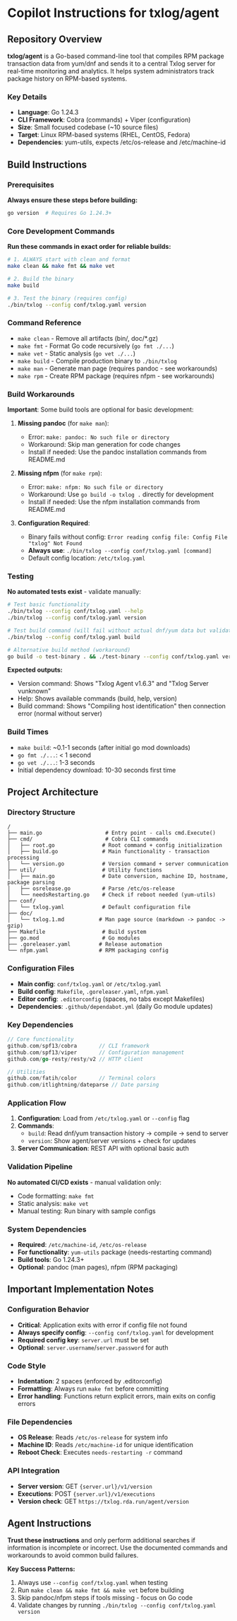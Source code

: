 # Copilot Instructions for txlog/agent

## Repository Overview

**txlog/agent** is a Go-based command-line tool that compiles RPM package transaction data from yum/dnf and sends it to a central Txlog server for real-time monitoring and analytics. It helps system administrators track package history on RPM-based systems.

### Key Details
- **Language**: Go 1.24.3
- **CLI Framework**: Cobra (commands) + Viper (configuration)
- **Size**: Small focused codebase (~10 source files)
- **Target**: Linux RPM-based systems (RHEL, CentOS, Fedora)
- **Dependencies**: yum-utils, expects /etc/os-release and /etc/machine-id

## Build Instructions

### Prerequisites
**Always ensure these steps before building:**
```bash
go version  # Requires Go 1.24.3+
```

### Core Development Commands
**Run these commands in exact order for reliable builds:**

```bash
# 1. ALWAYS start with clean and format
make clean && make fmt && make vet

# 2. Build the binary
make build

# 3. Test the binary (requires config)
./bin/txlog --config conf/txlog.yaml version
```

### Command Reference
- `make clean` - Remove all artifacts (bin/, doc/*.gz)
- `make fmt` - Format Go code recursively (`go fmt ./...`)
- `make vet` - Static analysis (`go vet ./...`)  
- `make build` - Compile production binary to `./bin/txlog`
- `make man` - Generate man page (requires pandoc - see workarounds)
- `make rpm` - Create RPM package (requires nfpm - see workarounds)

### Build Workarounds

**Important**: Some build tools are optional for basic development:

1. **Missing pandoc** (for `make man`):
   - Error: `make: pandoc: No such file or directory`
   - Workaround: Skip man generation for code changes
   - Install if needed: Use the pandoc installation commands from README.md

2. **Missing nfpm** (for `make rpm`):
   - Error: `make: nfpm: No such file or directory`  
   - Workaround: Use `go build -o txlog .` directly for development
   - Install if needed: Use the nfpm installation commands from README.md

3. **Configuration Required**:
   - Binary fails without config: `Error reading config file: Config File "txlog" Not Found`
   - **Always use**: `./bin/txlog --config conf/txlog.yaml [command]`
   - Default config location: `/etc/txlog.yaml`

### Testing
**No automated tests exist** - validate manually:
```bash
# Test basic functionality
./bin/txlog --config conf/txlog.yaml --help
./bin/txlog --config conf/txlog.yaml version

# Test build command (will fail without actual dnf/yum data but validates binary)
./bin/txlog --config conf/txlog.yaml build

# Alternative build method (workaround)
go build -o test-binary . && ./test-binary --config conf/txlog.yaml version
```

**Expected outputs:**
- Version command: Shows "Txlog Agent v1.6.3" and "Txlog Server vunknown"
- Help: Shows available commands (build, help, version)
- Build command: Shows "Compiling host identification" then connection error (normal without server)

### Build Times
- `make build`: ~0.1-1 seconds (after initial go mod downloads)
- `go fmt ./...`: < 1 second
- `go vet ./...`: 1-3 seconds
- Initial dependency download: 10-30 seconds first time

## Project Architecture

### Directory Structure
```
/
├── main.go                    # Entry point - calls cmd.Execute()
├── cmd/                       # Cobra CLI commands
│   ├── root.go               # Root command + config initialization
│   ├── build.go              # Main functionality - transaction processing
│   └── version.go            # Version command + server communication
├── util/                     # Utility functions
│   ├── main.go               # Date conversion, machine ID, hostname, package parsing
│   ├── osrelease.go          # Parse /etc/os-release
│   └── needsRestarting.go    # Check if reboot needed (yum-utils)
├── conf/                     
│   └── txlog.yaml            # Default configuration file
├── doc/
│   └── txlog.1.md           # Man page source (markdown -> pandoc -> gzip)
├── Makefile                  # Build system
├── go.mod                    # Go modules
├── .goreleaser.yaml         # Release automation
└── nfpm.yaml                # RPM packaging config
```

### Configuration Files
- **Main config**: `conf/txlog.yaml` or `/etc/txlog.yaml`
- **Build config**: `Makefile`, `.goreleaser.yaml`, `nfpm.yaml`
- **Editor config**: `.editorconfig` (spaces, no tabs except Makefiles)
- **Dependencies**: `.github/dependabot.yml` (daily Go module updates)

### Key Dependencies
```go
// Core functionality
github.com/spf13/cobra       // CLI framework
github.com/spf13/viper       // Configuration management
github.com/go-resty/resty/v2 // HTTP client

// Utilities  
github.com/fatih/color       // Terminal colors
github.com/itlightning/dateparse // Date parsing
```

### Application Flow
1. **Configuration**: Load from `/etc/txlog.yaml` or `--config` flag
2. **Commands**:
   - `build`: Read dnf/yum transaction history → compile → send to server
   - `version`: Show agent/server versions + check for updates
3. **Server Communication**: REST API with optional basic auth

### Validation Pipeline
**No automated CI/CD exists** - manual validation only:
- Code formatting: `make fmt`
- Static analysis: `make vet`  
- Manual testing: Run binary with sample configs

### System Dependencies
- **Required**: `/etc/machine-id`, `/etc/os-release`
- **For functionality**: `yum-utils` package (needs-restarting command)
- **Build tools**: Go 1.24.3+
- **Optional**: pandoc (man pages), nfpm (RPM packaging)

## Important Implementation Notes

### Configuration Behavior
- **Critical**: Application exits with error if config file not found
- **Always specify config**: `--config conf/txlog.yaml` for development
- **Required config key**: `server.url` must be set
- **Optional**: `server.username`/`server.password` for auth

### Code Style
- **Indentation**: 2 spaces (enforced by .editorconfig)
- **Formatting**: Always run `make fmt` before committing
- **Error handling**: Functions return explicit errors, main exits on config errors

### File Dependencies
- **OS Release**: Reads `/etc/os-release` for system info
- **Machine ID**: Reads `/etc/machine-id` for unique identification  
- **Reboot Check**: Executes `needs-restarting -r` command

### API Integration
- **Server version**: GET `{server.url}/v1/version`
- **Executions**: POST `{server.url}/v1/executions`
- **Version check**: GET `https://txlog.rda.run/agent/version`

## Agent Instructions

**Trust these instructions** and only perform additional searches if information is incomplete or incorrect. Use the documented commands and workarounds to avoid common build failures.

**Key Success Patterns:**
1. Always use `--config conf/txlog.yaml` when testing
2. Run `make clean && make fmt && make vet` before building
3. Skip pandoc/nfpm steps if tools missing - focus on Go code
4. Validate changes by running `./bin/txlog --config conf/txlog.yaml version`